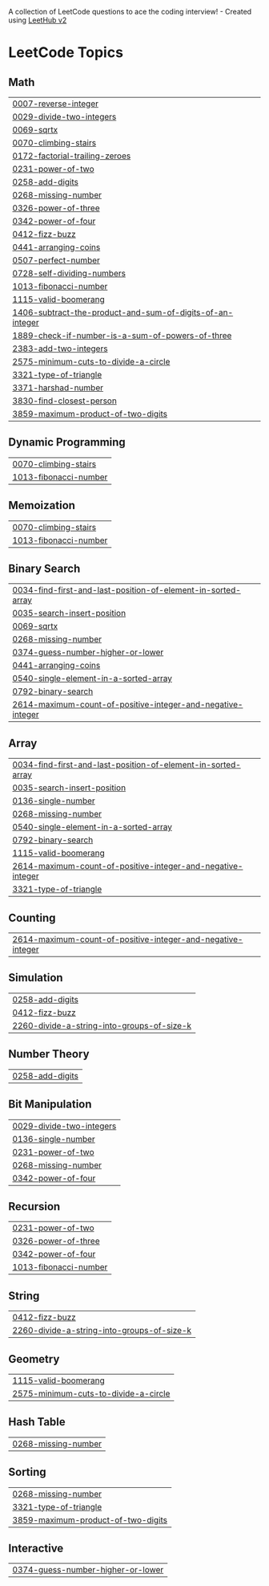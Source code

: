 A collection of LeetCode questions to ace the coding interview! - Created using [LeetHub v2](https://github.com/arunbhardwaj/LeetHub-2.0)
<!---LeetCode Topics Start-->
# LeetCode Topics
## Math
|  |
| ------- |
| [0007-reverse-integer](https://github.com/AaravKashyap12/LeetCode/tree/master/0007-reverse-integer) |
| [0029-divide-two-integers](https://github.com/AaravKashyap12/LeetCode/tree/master/0029-divide-two-integers) |
| [0069-sqrtx](https://github.com/AaravKashyap12/LeetCode/tree/master/0069-sqrtx) |
| [0070-climbing-stairs](https://github.com/AaravKashyap12/LeetCode/tree/master/0070-climbing-stairs) |
| [0172-factorial-trailing-zeroes](https://github.com/AaravKashyap12/LeetCode/tree/master/0172-factorial-trailing-zeroes) |
| [0231-power-of-two](https://github.com/AaravKashyap12/LeetCode/tree/master/0231-power-of-two) |
| [0258-add-digits](https://github.com/AaravKashyap12/LeetCode/tree/master/0258-add-digits) |
| [0268-missing-number](https://github.com/AaravKashyap12/LeetCode/tree/master/0268-missing-number) |
| [0326-power-of-three](https://github.com/AaravKashyap12/LeetCode/tree/master/0326-power-of-three) |
| [0342-power-of-four](https://github.com/AaravKashyap12/LeetCode/tree/master/0342-power-of-four) |
| [0412-fizz-buzz](https://github.com/AaravKashyap12/LeetCode/tree/master/0412-fizz-buzz) |
| [0441-arranging-coins](https://github.com/AaravKashyap12/LeetCode/tree/master/0441-arranging-coins) |
| [0507-perfect-number](https://github.com/AaravKashyap12/LeetCode/tree/master/0507-perfect-number) |
| [0728-self-dividing-numbers](https://github.com/AaravKashyap12/LeetCode/tree/master/0728-self-dividing-numbers) |
| [1013-fibonacci-number](https://github.com/AaravKashyap12/LeetCode/tree/master/1013-fibonacci-number) |
| [1115-valid-boomerang](https://github.com/AaravKashyap12/LeetCode/tree/master/1115-valid-boomerang) |
| [1406-subtract-the-product-and-sum-of-digits-of-an-integer](https://github.com/AaravKashyap12/LeetCode/tree/master/1406-subtract-the-product-and-sum-of-digits-of-an-integer) |
| [1889-check-if-number-is-a-sum-of-powers-of-three](https://github.com/AaravKashyap12/LeetCode/tree/master/1889-check-if-number-is-a-sum-of-powers-of-three) |
| [2383-add-two-integers](https://github.com/AaravKashyap12/LeetCode/tree/master/2383-add-two-integers) |
| [2575-minimum-cuts-to-divide-a-circle](https://github.com/AaravKashyap12/LeetCode/tree/master/2575-minimum-cuts-to-divide-a-circle) |
| [3321-type-of-triangle](https://github.com/AaravKashyap12/LeetCode/tree/master/3321-type-of-triangle) |
| [3371-harshad-number](https://github.com/AaravKashyap12/LeetCode/tree/master/3371-harshad-number) |
| [3830-find-closest-person](https://github.com/AaravKashyap12/LeetCode/tree/master/3830-find-closest-person) |
| [3859-maximum-product-of-two-digits](https://github.com/AaravKashyap12/LeetCode/tree/master/3859-maximum-product-of-two-digits) |
## Dynamic Programming
|  |
| ------- |
| [0070-climbing-stairs](https://github.com/AaravKashyap12/LeetCode/tree/master/0070-climbing-stairs) |
| [1013-fibonacci-number](https://github.com/AaravKashyap12/LeetCode/tree/master/1013-fibonacci-number) |
## Memoization
|  |
| ------- |
| [0070-climbing-stairs](https://github.com/AaravKashyap12/LeetCode/tree/master/0070-climbing-stairs) |
| [1013-fibonacci-number](https://github.com/AaravKashyap12/LeetCode/tree/master/1013-fibonacci-number) |
## Binary Search
|  |
| ------- |
| [0034-find-first-and-last-position-of-element-in-sorted-array](https://github.com/AaravKashyap12/LeetCode/tree/master/0034-find-first-and-last-position-of-element-in-sorted-array) |
| [0035-search-insert-position](https://github.com/AaravKashyap12/LeetCode/tree/master/0035-search-insert-position) |
| [0069-sqrtx](https://github.com/AaravKashyap12/LeetCode/tree/master/0069-sqrtx) |
| [0268-missing-number](https://github.com/AaravKashyap12/LeetCode/tree/master/0268-missing-number) |
| [0374-guess-number-higher-or-lower](https://github.com/AaravKashyap12/LeetCode/tree/master/0374-guess-number-higher-or-lower) |
| [0441-arranging-coins](https://github.com/AaravKashyap12/LeetCode/tree/master/0441-arranging-coins) |
| [0540-single-element-in-a-sorted-array](https://github.com/AaravKashyap12/LeetCode/tree/master/0540-single-element-in-a-sorted-array) |
| [0792-binary-search](https://github.com/AaravKashyap12/LeetCode/tree/master/0792-binary-search) |
| [2614-maximum-count-of-positive-integer-and-negative-integer](https://github.com/AaravKashyap12/LeetCode/tree/master/2614-maximum-count-of-positive-integer-and-negative-integer) |
## Array
|  |
| ------- |
| [0034-find-first-and-last-position-of-element-in-sorted-array](https://github.com/AaravKashyap12/LeetCode/tree/master/0034-find-first-and-last-position-of-element-in-sorted-array) |
| [0035-search-insert-position](https://github.com/AaravKashyap12/LeetCode/tree/master/0035-search-insert-position) |
| [0136-single-number](https://github.com/AaravKashyap12/LeetCode/tree/master/0136-single-number) |
| [0268-missing-number](https://github.com/AaravKashyap12/LeetCode/tree/master/0268-missing-number) |
| [0540-single-element-in-a-sorted-array](https://github.com/AaravKashyap12/LeetCode/tree/master/0540-single-element-in-a-sorted-array) |
| [0792-binary-search](https://github.com/AaravKashyap12/LeetCode/tree/master/0792-binary-search) |
| [1115-valid-boomerang](https://github.com/AaravKashyap12/LeetCode/tree/master/1115-valid-boomerang) |
| [2614-maximum-count-of-positive-integer-and-negative-integer](https://github.com/AaravKashyap12/LeetCode/tree/master/2614-maximum-count-of-positive-integer-and-negative-integer) |
| [3321-type-of-triangle](https://github.com/AaravKashyap12/LeetCode/tree/master/3321-type-of-triangle) |
## Counting
|  |
| ------- |
| [2614-maximum-count-of-positive-integer-and-negative-integer](https://github.com/AaravKashyap12/LeetCode/tree/master/2614-maximum-count-of-positive-integer-and-negative-integer) |
## Simulation
|  |
| ------- |
| [0258-add-digits](https://github.com/AaravKashyap12/LeetCode/tree/master/0258-add-digits) |
| [0412-fizz-buzz](https://github.com/AaravKashyap12/LeetCode/tree/master/0412-fizz-buzz) |
| [2260-divide-a-string-into-groups-of-size-k](https://github.com/AaravKashyap12/LeetCode/tree/master/2260-divide-a-string-into-groups-of-size-k) |
## Number Theory
|  |
| ------- |
| [0258-add-digits](https://github.com/AaravKashyap12/LeetCode/tree/master/0258-add-digits) |
## Bit Manipulation
|  |
| ------- |
| [0029-divide-two-integers](https://github.com/AaravKashyap12/LeetCode/tree/master/0029-divide-two-integers) |
| [0136-single-number](https://github.com/AaravKashyap12/LeetCode/tree/master/0136-single-number) |
| [0231-power-of-two](https://github.com/AaravKashyap12/LeetCode/tree/master/0231-power-of-two) |
| [0268-missing-number](https://github.com/AaravKashyap12/LeetCode/tree/master/0268-missing-number) |
| [0342-power-of-four](https://github.com/AaravKashyap12/LeetCode/tree/master/0342-power-of-four) |
## Recursion
|  |
| ------- |
| [0231-power-of-two](https://github.com/AaravKashyap12/LeetCode/tree/master/0231-power-of-two) |
| [0326-power-of-three](https://github.com/AaravKashyap12/LeetCode/tree/master/0326-power-of-three) |
| [0342-power-of-four](https://github.com/AaravKashyap12/LeetCode/tree/master/0342-power-of-four) |
| [1013-fibonacci-number](https://github.com/AaravKashyap12/LeetCode/tree/master/1013-fibonacci-number) |
## String
|  |
| ------- |
| [0412-fizz-buzz](https://github.com/AaravKashyap12/LeetCode/tree/master/0412-fizz-buzz) |
| [2260-divide-a-string-into-groups-of-size-k](https://github.com/AaravKashyap12/LeetCode/tree/master/2260-divide-a-string-into-groups-of-size-k) |
## Geometry
|  |
| ------- |
| [1115-valid-boomerang](https://github.com/AaravKashyap12/LeetCode/tree/master/1115-valid-boomerang) |
| [2575-minimum-cuts-to-divide-a-circle](https://github.com/AaravKashyap12/LeetCode/tree/master/2575-minimum-cuts-to-divide-a-circle) |
## Hash Table
|  |
| ------- |
| [0268-missing-number](https://github.com/AaravKashyap12/LeetCode/tree/master/0268-missing-number) |
## Sorting
|  |
| ------- |
| [0268-missing-number](https://github.com/AaravKashyap12/LeetCode/tree/master/0268-missing-number) |
| [3321-type-of-triangle](https://github.com/AaravKashyap12/LeetCode/tree/master/3321-type-of-triangle) |
| [3859-maximum-product-of-two-digits](https://github.com/AaravKashyap12/LeetCode/tree/master/3859-maximum-product-of-two-digits) |
## Interactive
|  |
| ------- |
| [0374-guess-number-higher-or-lower](https://github.com/AaravKashyap12/LeetCode/tree/master/0374-guess-number-higher-or-lower) |
<!---LeetCode Topics End-->